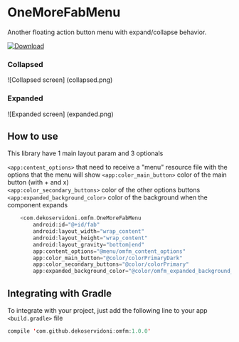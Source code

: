 # OneMoreFabMenu

Another floating action button menu with expand/collapse behavior.

 [ ![Download](https://api.bintray.com/packages/dekoservidoni/AndroidLibs/OMFM/images/download.svg) ](https://bintray.com/dekoservidoni/AndroidLibs/OMFM/_latestVersion)

### Collapsed
![Collapsed screen] (collapsed.png)

### Expanded
![Expanded screen] (expanded.png)

## How to use

This library have 1 main layout param and 3 optionals

`<app:content_options>` that need to receive a "menu" resource file with the options that the menu will show
`<app:color_main_button>` color of the main button (with + and x)<br>
`<app:color_secondary_buttons>` color of the other options buttons<br>
`<app:expanded_background_color>` color of the background when the component expands

```kotlin
    <com.dekoservidoni.omfm.OneMoreFabMenu
        android:id="@+id/fab"
        android:layout_width="wrap_content"
        android:layout_height="wrap_content"
        android:layout_gravity="bottom|end"
        app:content_options="@menu/omfm_content_options"
        app:color_main_button="@color/colorPrimaryDark"
        app:color_secondary_buttons="@color/colorPrimary"
        app:expanded_background_color="@color/omfm_expanded_background_sample"/>
```

## Integrating with Gradle

To integrate with your project, just add the following line to your app `<build.gradle>` file

```kotlin
compile 'com.github.dekoservidoni:omfm:1.0.0'
```
